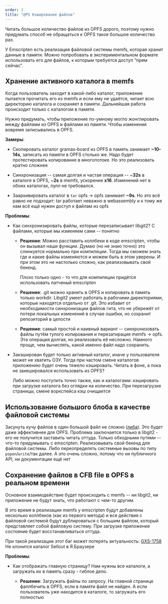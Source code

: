 ```yaml
---
order: 2
title: "@PS Кэширование файлов"
---
```


Читать большое количество файлов из OPFS дорого, поэтому нужно придумать способ не обращаться к OPFS такое большое количество раз.

У Emscripten есть реализация файловой системы memfs, которая хранит данные в памяти. Можно попробовать в экспериментальном формате использовать его для файлов, к которым требуется доступ “прям сейчас”.

## Хранение активного каталога в memfs

Когда пользователь заходит в какой-либо каталог, приложение пытается прочитать его из memfs и если ему не удаётся, читает всю директорию каталога и сохраняет в памяти. Дальнейшая работа происходит только с каталогом в памяти.

Нужно придумать, чтобы приложение по-умному могло жонглировать между файлами из OPFS и файлами из памяти. Чтобы изменения вовремя записывались в OPFS.

**Замеры**:

-  Скопировать каталог gramax-board из OPFS в память занимает **\~10-14s**, записать из памяти в OPFS столько же. Надо будет протестировать копирование в многопотоке. Но это реализовать кратно сложнее

-  Синхронизация -- самая долгая и частая операция -- \~**32s** в каталоге в OPFS, \~**2s** в memfs, ускорение **x16**. Изменений нет в обоих каталогах, пулл не требовался.

-  Заархивировать каталог в `tar` opfs -> opfs занимает **\~9s**. Но это всё равно не подходит: tar работает неважно в webassembly и к тому же нам всё ещё нужен доступ к файлам из opfs

**Проблемы**:

-  Как синхронизировать файлы, которые перезаписывает libgit2? С файлами, которые мы изменяем сами -- понятно

   -  **Решение**: Можно расставить коллбеки в коде emscripten, чтобы он вызывал наши функции. Думаю (но не знаю точно) это слинкуется нормально при компиляции. Тогда мы сможем знать где и какие файлы изменяются и можем быть в этом уверены. И при этом это не настолько сложно, как реализовывать свой бекенд.

      Плохо только одно - то что для компиляции придётся использовать патченый emscripten

   -  **Решение**: .git можно хранить в OPFS и копировать в память только workdir. Libgit2 умеет работать в рабочими директориями, которые находятся отдельно от .git. Это избавит от необходимости синхронизации файлов гита, что не убережёт от потери локальных изменений в случае ошибки, но сохранит репозиторий в целости

   -  **Решение**: самый простой и наивный вариант -- синхронизовать файлы путём тупого копирования и перезатирация memfs -> opfs. Эта операция долгая, но реализовать её несложно. Намного проще, чем вычислять, какой именно файл надо сохранить.

-  Закэширован будет только активный каталог, иначе у пользователя может не хватить ОЗУ. Тогда при частом смене каталогов приложению будет очень тяжело кэшировать. Читать в фоне, а пока не закешировался использовать из OPFS?

   Либо можно поступить точно также, как и каталогами: кэшировать при загрузке каталога без оглядки на количество. При перезагрузке страницы, смене воркспейса кэш очищается

## Использование большого блоба в качестве файловой системы

Засунуть кучу файлов в один большой файл не сложно ([либа](https://lib.rs/crates/cfb)). Это будет даже эффективнее для OPFS. Проблема заключается только в libgit2 - его не получится заставить читать оттуда. Только обходными путями -- что-то придумывать с emscripten. Реализовывать свой бекенд для файловой системы. Либо переопределять системные вызовы по типу `popen`/`write`/так далее. А это очень сложно, потому что ни публичного API, ни документации ещё нет

## Сохранение файлов в CFB file в OPFS в реальном времени

Основное взаимодействие будет происходить с memfs -- ни libgit2, ни приложение не будут знать, что работают с чем-то другим.

В это время в реализации memfs у emscripten будут добавлены несколько коллбеков (как из первого метода) и все действия с файловой системой будут дублироваться с большим файлом, который представляет собой файловую систему. При загрузке приложение состояние будет восстанавливаться оттуда.

При такой реализации этот баг может потерять актуальность: [GXS-1758](https://support.ics-it.ru/issue/GXS-1758) Не клонится каталог Sellout в Я.Браузере

**Проблемы**:

-  Как отображать главную страницу? Нам нужны все каталоги, а загружать их в память сразу - гиблое дело.

   -  **Решение**: Загружать файлы по запросу. На главной странице фаллбечить в OPFS, если в памяти файл не найден. А если пользователь уже находится в каталоге, то загружать его полностью